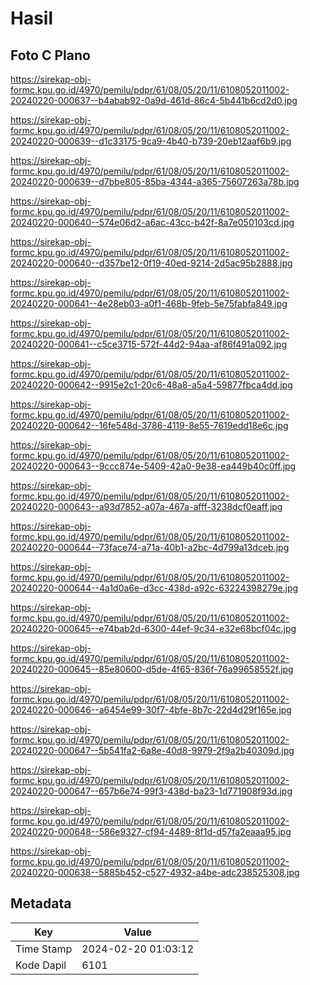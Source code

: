# Hasil

## Foto C Plano

https://sirekap-obj-formc.kpu.go.id/4970/pemilu/pdpr/61/08/05/20/11/6108052011002-20240220-000637--b4abab92-0a9d-461d-86c4-5b441b6cd2d0.jpg

https://sirekap-obj-formc.kpu.go.id/4970/pemilu/pdpr/61/08/05/20/11/6108052011002-20240220-000639--d1c33175-9ca9-4b40-b739-20eb12aaf6b9.jpg

https://sirekap-obj-formc.kpu.go.id/4970/pemilu/pdpr/61/08/05/20/11/6108052011002-20240220-000639--d7bbe805-85ba-4344-a365-75607263a78b.jpg

https://sirekap-obj-formc.kpu.go.id/4970/pemilu/pdpr/61/08/05/20/11/6108052011002-20240220-000640--574e06d2-a6ac-43cc-b42f-8a7e050103cd.jpg

https://sirekap-obj-formc.kpu.go.id/4970/pemilu/pdpr/61/08/05/20/11/6108052011002-20240220-000640--d357be12-0f19-40ed-9214-2d5ac95b2888.jpg

https://sirekap-obj-formc.kpu.go.id/4970/pemilu/pdpr/61/08/05/20/11/6108052011002-20240220-000641--4e28eb03-a0f1-468b-9feb-5e75fabfa849.jpg

https://sirekap-obj-formc.kpu.go.id/4970/pemilu/pdpr/61/08/05/20/11/6108052011002-20240220-000641--c5ce3715-572f-44d2-94aa-af86f491a092.jpg

https://sirekap-obj-formc.kpu.go.id/4970/pemilu/pdpr/61/08/05/20/11/6108052011002-20240220-000642--9915e2c1-20c6-48a8-a5a4-59877fbca4dd.jpg

https://sirekap-obj-formc.kpu.go.id/4970/pemilu/pdpr/61/08/05/20/11/6108052011002-20240220-000642--16fe548d-3786-4119-8e55-7619edd18e6c.jpg

https://sirekap-obj-formc.kpu.go.id/4970/pemilu/pdpr/61/08/05/20/11/6108052011002-20240220-000643--9ccc874e-5409-42a0-9e38-ea449b40c0ff.jpg

https://sirekap-obj-formc.kpu.go.id/4970/pemilu/pdpr/61/08/05/20/11/6108052011002-20240220-000643--a93d7852-a07a-467a-afff-3238dcf0eaff.jpg

https://sirekap-obj-formc.kpu.go.id/4970/pemilu/pdpr/61/08/05/20/11/6108052011002-20240220-000644--73face74-a71a-40b1-a2bc-4d799a13dceb.jpg

https://sirekap-obj-formc.kpu.go.id/4970/pemilu/pdpr/61/08/05/20/11/6108052011002-20240220-000644--4a1d0a6e-d3cc-438d-a92c-63224398279e.jpg

https://sirekap-obj-formc.kpu.go.id/4970/pemilu/pdpr/61/08/05/20/11/6108052011002-20240220-000645--e74bab2d-6300-44ef-9c34-e32e68bcf04c.jpg

https://sirekap-obj-formc.kpu.go.id/4970/pemilu/pdpr/61/08/05/20/11/6108052011002-20240220-000645--85e80600-d5de-4f65-836f-76a99658552f.jpg

https://sirekap-obj-formc.kpu.go.id/4970/pemilu/pdpr/61/08/05/20/11/6108052011002-20240220-000646--a6454e99-30f7-4bfe-8b7c-22d4d29f165e.jpg

https://sirekap-obj-formc.kpu.go.id/4970/pemilu/pdpr/61/08/05/20/11/6108052011002-20240220-000647--5b541fa2-6a8e-40d8-9979-2f9a2b40309d.jpg

https://sirekap-obj-formc.kpu.go.id/4970/pemilu/pdpr/61/08/05/20/11/6108052011002-20240220-000647--657b6e74-99f3-438d-ba23-1d771908f93d.jpg

https://sirekap-obj-formc.kpu.go.id/4970/pemilu/pdpr/61/08/05/20/11/6108052011002-20240220-000648--586e9327-cf94-4489-8f1d-d57fa2eaaa95.jpg

https://sirekap-obj-formc.kpu.go.id/4970/pemilu/pdpr/61/08/05/20/11/6108052011002-20240220-000638--5885b452-c527-4932-a4be-adc238525308.jpg


## Metadata

| Key        | Value               |
| ---------- | ------------------- |
| Time Stamp | 2024-02-20 01:03:12 |
| Kode Dapil | 6101                |



